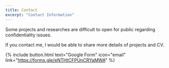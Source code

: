 ```yaml
---
title: Contact
excerpt: "Contact Information"
---
```

Some projects and researches are difficult to open for public regarding confidentiality issues.

If you contact me, I would be able to share more details of projects and CV.

{% include button.html text="Google Form" icon="email" link="https://forms.gle/eNTHtCFPUnCRYaMWA" %}
